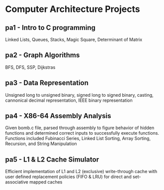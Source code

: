 # Computer Architecture Projects #

## pa1 - Intro to C programming ##
Linked Lists, Queues, Stacks, Magic Square, Determinant of Matrix
## pa2 - Graph Algorithms ##
BFS, DFS, SSP, Dijkstras
## pa3 - Data Representation ##
Unsigned long to unsigned binary, signed long to signed binary, casting, cannonical decimal representation, IEEE binary representation
## pa4 - X86-64 Assembly Analysis ##
Given bomb.c file, parsed through assembly to figure behavior of hidden functions and determined correct inputs to successfully execute functions.
Functions included Fubinacci Series, Linked List Sorting, Array Sorting, Recursion, and String Manipulation
## pa5 - L1 & L2 Cache Simulator ##
Efficient implementation of L1 and L2 (exclusive) write-through cache with user defined replacement policies (FIFO & LRU) for direct and set-
associative mapped caches
